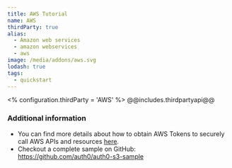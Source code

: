```yaml
---
title: AWS Tutorial
name: AWS
thirdParty: true
alias:
  - Amazon web services
  - amazon webservices
  - aws
image: /media/addons/aws.svg
lodash: true
tags:
  - quickstart
---
```

<% configuration.thirdParty = 'AWS' %>
@@includes.thirdpartyapi@@

### Additional information

* You can find more details about how to obtain AWS Tokens to securely call AWS APIs and resources [here](/aws#2).
* Checkout a complete sample on GitHub: <https://github.com/auth0/auth0-s3-sample>

